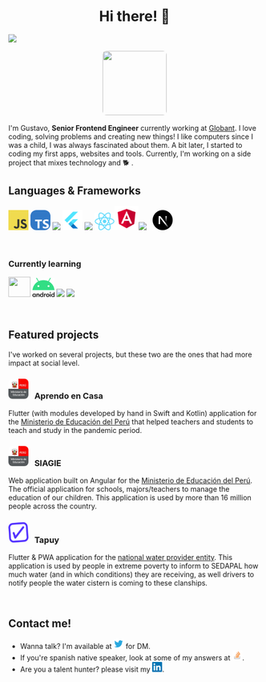 <h1 align="center">Hi there! 👋</h1>

![](https://img.shields.io/github/stars/gugadev?style=social)

<p align="center" style="border-radius: 8px"><img src="https://images.weserv.nl/?url=avatars.githubusercontent.com/u/22750424?s=400&u=3051aff45692010804988725efb7bcfe6340ca49&v=4&w=300&fit=cover&mask=circle&maxage=7y" height="128" width="128" style="height: 128px; width: 128px; border-radius: 8px;" /></p>

I'm Gustavo, **Senior Frontend Engineer** currently working at [Globant](https://globant.com). I love coding, solving problems and creating new things! I like computers since I was a child, I was always fascinated about them. A bit later, I started to coding my first apps, websites and tools. Currently, I'm working on a side project that mixes technology and 🐕 .

## Languages & Frameworks

<img src="images/javascript.png" width="40" /> <img src="images/typescript.png" width="40" style="border-radius: 12px" /> <img src="https://cdn.worldvectorlogo.com/logos/java-4.svg" height="44" /> <img src="images/flutter.png" width="40" /> <img src="https://i.imgur.com/C3MdSQw.png" width="40"/> <img src="images/react.png" width="40" /><img src="images/angular.png" width="48" /><img src="https://cdn.worldvectorlogo.com/logos/nodejs-icon.svg" width="40" /> <img src="images/nextjs.png" width="40" style="margin-left: 8px" />

<br />

### Currently learning

<!-- <img src="images/svelte.png" width="36" /> <img src="images/vue.png" width="40" /> <img src="images/qwik.png" width="40" /> -->
<img src="https://cdn.worldvectorlogo.com/logos/kotlin-1.svg" width="44" height="40" /> <img src="images/android.png" width="44" /> <img src="https://cdn.worldvectorlogo.com/logos/c-1.svg" width="44" /> <img src="https://cdn.worldvectorlogo.com/logos/c.svg" width="44" />

<br />

## Featured projects

I've worked on several projects, but these two are
the ones that had more impact at social level.


<h3>
<img src="images/minedu.jpeg" width="40" style="border-radius: 8px;" />
<span style="margin-left: 8px;">Aprendo en Casa</span>
</h3>

Flutter (with modules developed by hand in Swift and Kotlin) application for the [Ministerio de Educación del Perú](https://www.gob.pe/minedu) that helped teachers and students to teach and study in the pandemic period.

<h3>
<img src="images/minedu.jpeg" width="40" style="border-radius: 8px;" />
<span style="margin-left: 8px;">SIAGIE</span>
</h3>

Web application built on Angular for the [Ministerio de Educación del Perú](https://www.gob.pe/minedu). The official application for schools, majors/teachers to manage the education of our children. This application is used by more than 16 million people across the country.

<h3>
<img src="images/tapuy.png" width="40" style="border-radius: 8px;" />
<span style="margin-left: 8px">Tapuy</span>
</h3>

Flutter & PWA application for the [national water provider entity](https://www.gob.pe/institucion/sedapal/institucional). This application is used by people in extreme poverty to inform to SEDAPAL how much water (and in which conditions) they are receiving, as well drivers to notify people the water cistern is coming to these clanships.

<br />

## Contact me!

- Wanna talk? I'm available at <a href="https://twitter.com/gugadev" target="_blank"><img src="images/twitter.png" width="20" /></a> for DM.
- If you're spanish native speaker, look at some of my answers at <a href="https://es.stackoverflow.com/users/26302/gugadev?tab=answers"  target="_blank"><img src="images/stackoverflow.png" width="20" /></a>.
- Are you a talent hunter? please visit my <a href="https://www.linkedin.com/in/gugadev/"  target="_blank"><img src="images/linkedin.png" width="20" /></a>.
